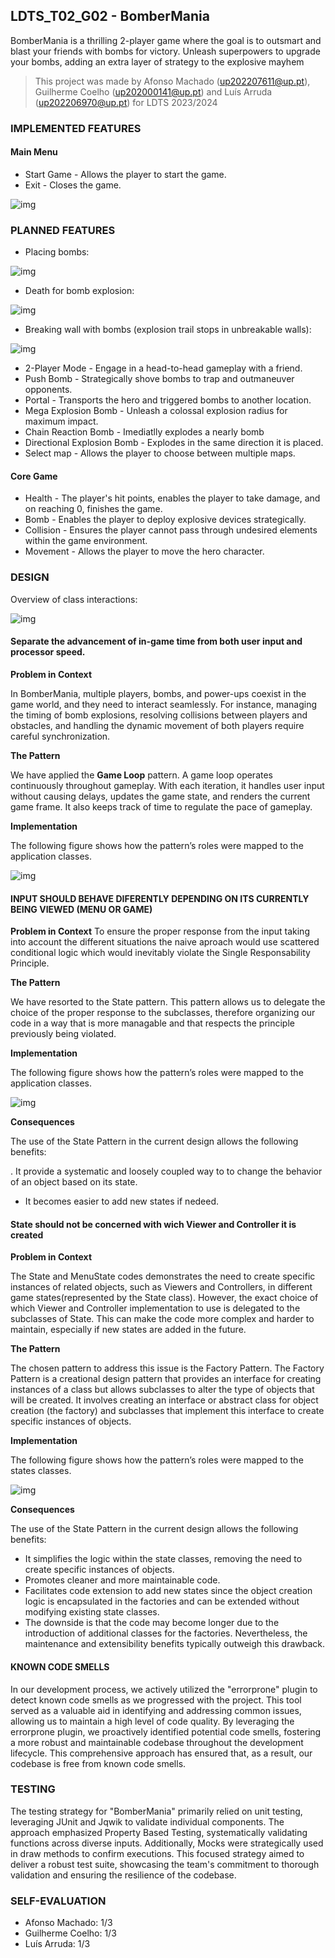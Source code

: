 ## LDTS_T02_G02 - BomberMania

BomberMania is a thrilling 2-player game where the goal is to outsmart and blast your friends with bombs for victory. Unleash superpowers to upgrade your bombs, adding an extra layer of strategy to the explosive mayhem

> This project was made by Afonso Machado (up202207611@up.pt), Guilherme Coelho (up202000141@up.pt) and Luís Arruda (up202206970@up.pt) for LDTS 2023/2024

### IMPLEMENTED FEATURES

#### Main Menu
- Start Game - Allows the player to start the game.
- Exit - Closes the game.

![img](gifs/menu.gif)

### PLANNED FEATURES

- Placing bombs:
  
![img](gifs/drop.gif)

- Death for bomb explosion:
  
![img](gifs/death.gif)

- Breaking wall with bombs (explosion trail stops in unbreakable walls):
  
![img](gifs/breakingWall.gif)

- 2-Player Mode - Engage in a head-to-head gameplay with a friend.
- Push Bomb - Strategically shove bombs to trap and outmaneuver opponents.
- Portal - Transports the hero and triggered bombs to another location.
- Mega Explosion Bomb - Unleash a colossal explosion radius for maximum impact.
- Chain Reaction Bomb - Imediatlly explodes a nearly bomb
- Directional Explosion Bomb - Explodes in the same direction it is placed.
- Select map - Allows the player to choose between multiple maps.

#### Core Game
- Health - The player's hit points, enables the player to take damage, and on reaching 0, finishes the game.
- Bomb - Enables the player to deploy explosive devices strategically.
- Collision - Ensures the player cannot pass through undesired elements within the game environment.
- Movement - Allows the player to move the hero character.

### DESIGN

Overview of class interactions: 

![img](imgs/classDiagram.png)

#### Separate the advancement of in-game time from both user input and processor speed.

**Problem in Context**

In BomberMania, multiple players, bombs, and power-ups coexist in the game world, and they need to interact seamlessly. For instance, managing the timing of bomb explosions, resolving collisions between players and obstacles, and handling the dynamic movement of both players require careful synchronization. 

**The Pattern**

We have applied the **Game Loop** pattern. A game loop operates continuously throughout gameplay. With each iteration, it handles user input without causing delays, updates the game state, and renders the current game frame. It also keeps track of time to regulate the pace of gameplay.

**Implementation**

The following figure shows how the pattern’s roles were mapped to the application classes.

![img](imgs/gameLoopPattern.png)

#### INPUT SHOULD BEHAVE DIFERENTLY DEPENDING ON ITS CURRENTLY BEING VIEWED (MENU OR GAME)

**Problem in Context**
To ensure the proper response from the input taking into account the different situations the naive aproach would use scattered conditional logic which would inevitably violate the Single Responsability Principle.

**The Pattern**

We have resorted to the State pattern. This pattern allows us to delegate the choice of the proper response to the subclasses, therefore organizing our code in a way that is more managable and that respects the principle previously being violated.

**Implementation**

The following figure shows how the pattern’s roles were mapped to the application classes.

![img](imgs/statePattern.png)

**Consequences**

The use of the State Pattern in the current design allows the following benefits:

. It provide a systematic and loosely coupled way to to change the behavior of an object based on its state.
- It becomes easier to add new states if nedeed.

 #### State should not be concerned with wich Viewer and Controller it is created

**Problem in Context**

The State and MenuState codes demonstrates the need to create specific instances of related objects, such as Viewers and Controllers, in different game states(represented by the State class). However, the exact choice of which Viewer and Controller implementation to use is delegated to the subclasses of State. This can make the code more complex and harder to maintain, especially if new states are added in the future.

**The Pattern**

The chosen pattern to address this issue is the Factory Pattern. The Factory Pattern is a creational design pattern that provides an interface for creating instances of a class but allows subclasses to alter the type of objects that will be created. It involves creating an interface or abstract class for object creation (the factory) and subclasses that implement this interface to create specific instances of objects.

**Implementation**

The following figure shows how the pattern’s roles were mapped to the states classes.

![img](imgs/factoryPattern.png)

**Consequences**

The use of the State Pattern in the current design allows the following benefits:

- It simplifies the logic within the state classes, removing the need to create specific instances of objects.
- Promotes cleaner and more maintainable code.
- Facilitates code extension to add new states since the object creation logic is encapsulated in the factories and can be extended without modifying existing state classes.
- The downside is that the code may become longer due to the introduction of additional classes for the factories. Nevertheless, the maintenance and extensibility benefits typically outweigh this drawback.

#### KNOWN CODE SMELLS

In our development process, we actively utilized the "errorprone" plugin to detect known code smells as we progressed with the project. This tool served as a valuable aid in identifying and addressing common issues, allowing us to maintain a high level of code quality. By leveraging the errorprone plugin, we proactively identified potential code smells, fostering a more robust and maintainable codebase throughout the development lifecycle. This comprehensive approach has ensured that, as a result, our codebase is free from known code smells.

### TESTING

The testing strategy for "BomberMania" primarily relied on unit testing, leveraging JUnit and Jqwik to validate individual components.
The approach emphasized Property Based Testing, systematically validating functions across diverse inputs. 
Additionally, Mocks were strategically used in draw methods to confirm executions. 
This focused strategy aimed to deliver a robust test suite, showcasing the team's commitment to thorough validation and ensuring the resilience of the codebase.

### SELF-EVALUATION

- Afonso Machado: 1/3
- Guilherme Coelho: 1/3
- Luís Arruda: 1/3
